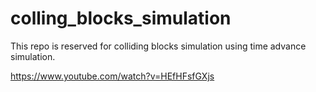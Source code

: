 # colling_blocks_simulation

This repo is reserved for colliding blocks simulation using time advance simulation.

https://www.youtube.com/watch?v=HEfHFsfGXjs
